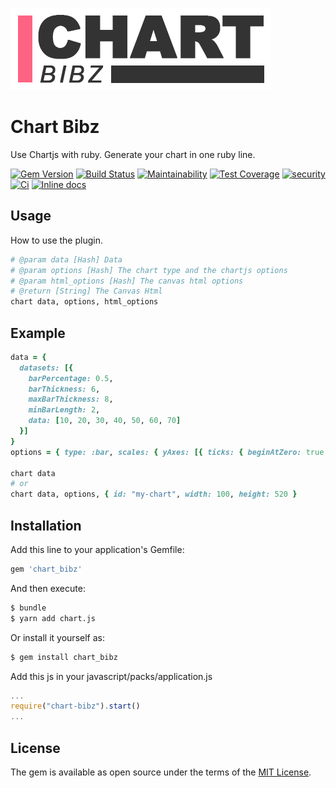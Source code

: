 ![Chart Bibz logo](https://raw.githubusercontent.com/thooams/chart_bibz/main/chart-bibz-logo.gif)

# Chart Bibz
Use Chartjs with ruby. Generate your chart in one ruby line.

[![Gem Version](https://badge.fury.io/rb/chart_bibz.svg)](https://badge.fury.io/rb/chart_bibz)
[![Build Status](https://github.com/thooams/ui-bibz/workflows/CI/badge.svg)](https://github.com/thooams/ui-bibz/workflows/CI/badge.svg)
[![Maintainability](https://api.codeclimate.com/v1/badges/7e8e319e9f7197593733/maintainability)](https://codeclimate.com/github/thooams/chart_bibz/maintainability)
[![Test Coverage](https://api.codeclimate.com/v1/badges/7e8e319e9f7197593733/test_coverage)](https://codeclimate.com/github/thooams/chart_bibz/test_coverage)
[![security](https://hakiri.io/github/thooams/chart_bibz/main.svg)](https://hakiri.io/github/thooams/chart_bibz/main)
[![Ci](https://github.com/thooams/chart_bibz/workflows/CI/badge.svg)](https://github.com/thooams/chart_bibz/actions)
[![Inline docs](http://inch-ci.org/github/thooams/chart_bibz.svg?branch=master)](http://inch-ci.org/github/thooams/chart_bibz)


## Usage
How to use the plugin.

```ruby
# @param data [Hash] Data
# @param options [Hash] The chart type and the chartjs options
# @param html_options [Hash] The canvas html options
# @return [String] The Canvas Html
chart data, options, html_options
```

## Example
```ruby
data = {
  datasets: [{
    barPercentage: 0.5,
    barThickness: 6,
    maxBarThickness: 8,
    minBarLength: 2,
    data: [10, 20, 30, 40, 50, 60, 70]
  }]
}
options = { type: :bar, scales: { yAxes: [{ ticks: { beginAtZero: true } }] } }

chart data
# or
chart data, options, { id: "my-chart", width: 100, height: 520 }
```

## Installation
Add this line to your application's Gemfile:

```ruby
gem 'chart_bibz'
```

And then execute:
```bash
$ bundle
$ yarn add chart.js
```

Or install it yourself as:
```bash
$ gem install chart_bibz
```

Add this js in your javascript/packs/application.js
```js
...
require("chart-bibz").start()
...
```

## License
The gem is available as open source under the terms of the [MIT License](https://opensource.org/licenses/MIT).

